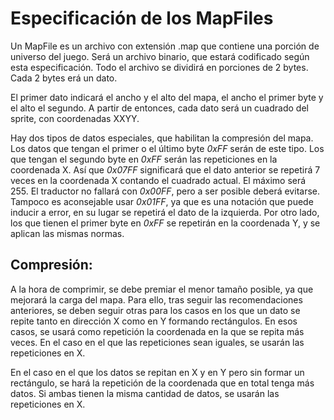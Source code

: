 # Especificación de los MapFiles #

Un MapFile es un archivo con extensión .map que contiene una porción de universo del juego. Será un archivo binario, que estará codificado según esta especificación. Todo el archivo se dividirá en porciones de 2 bytes. Cada 2 bytes erá un dato.

El primer dato indicará el ancho y el alto del mapa, el ancho el primer byte y el alto el segundo. A partir de entonces, cada dato será un cuadrado del sprite, con coordenadas XXYY.

Hay dos tipos de datos especiales, que habilitan la compresión del mapa. Los datos que tengan el primer o el último byte *0xFF* serán de este tipo.
Los que tengan el segundo byte en *0xFF* serán las repeticiones en la coordenada X. Así que *0x07FF* significará que el dato anterior se repetirá 7 veces en la coordenada X contando el cuadrado actual. El máximo será 255. El traductor no fallará con *0x00FF*, pero a ser posible deberá evitarse. Tampoco es aconsejable usar *0x01FF*, ya que es una notación que puede inducir a error, en su lugar se repetirá el dato de la izquierda.
Por otro lado, los que tienen el primer byte en *0xFF* se repetirán en la coordenada Y, y se aplican las mismas normas.

## Compresión: ##

A la hora de comprimir, se debe premiar el menor tamaño posible, ya que mejorará la carga del mapa. Para ello, tras seguir las recomendaciones anteriores, se deben seguir otras para los casos en los que un dato se repite tanto en dirección X como en Y formando rectángulos. En esos casos, se usará  como repetición la coordenada en la que se repita más veces. En el caso en el que las repeticiones sean iguales, se usarán las repeticiones en X.

En el caso en el que los datos se repitan en X y en Y pero sin formar un rectángulo, se hará la repetición de la coordenada que en total tenga más datos. Si ambas tienen la misma cantidad de datos, se usarán las repeticiones en X.